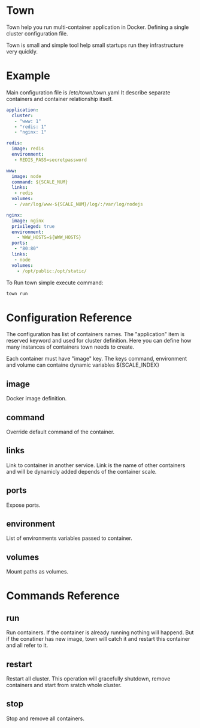 # Town

Town help you run multi-container application in Docker. Defining a single cluster configuration file.

Town is small and simple tool help small startups run they infrastructure very quickly.

# Example

Main configuration file is /etc/town/town.yaml It describe separate containers and container relationship itself.

```yml
application:
  cluster:
   - "www: 1"
   - "redis: 1"
   - "nginx: 1"

redis:
  image: redis
  environment:
   - REDIS_PASS=secretpassword

www:
  image: node
  command: ${SCALE_NUM}
  links:
   - redis
  volumes:
   - /var/log/www-${SCALE_NUM}/log/:/var/log/nodejs

nginx:
  image: nginx
  privileged: true
  environment:
    - WWW_HOSTS=${WWW_HOSTS}
  ports:
   - "80:80"
  links:
   - node
  volumes:
    - /opt/public:/opt/static/
```

To Run town simple execute command:

```sh
town run
```

# Configuration Reference
The configuration has list of containers names. The "application" item is reserved keyword and used for cluster definition. Here you can define how many instances of containers town needs to create.

Each container must have "image" key. The keys command, environment and volume can containe dynamic variables ${SCALE_INDEX}

## image
Docker image definition.

## command
Override default command of the container.

## links
Link to container in another service. Link is the name of other containers and will be dynamicly added depends of the container scale.

## ports
Expose ports.

## environment
List of environments variables passed to container.

## volumes
Mount paths as volumes.

# Commands Reference

## run
Run containers. If the container is already running nothing will happend. But if the conatiner has new image, town will catch it and restart this container and all refer to it.

## restart
Restart all cluster. This operation will gracefully shutdown, remove containers and start from sratch whole cluster.

## stop
Stop and remove all containers.
